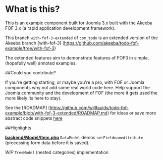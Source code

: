 What is this?
================================================================================
This is an example component built for Joomla 3.x built with the Akeeba FOF 3.x (a rapid application development framework).

This branch `with-fof-3-extended` of `com_todo` is an extended version of the Akeeba branch [with-fof-3] (https://github.com/akeeba/todo-fof-example/tree/with-fof-3)

The extended features aim to demonstrate features of FOF3 in simple, (hopefully well) annoted examples.


##Could you contribute?

If you're getting starting, or maybe you're a pro, with FOF or Joomla components why not add some real world code here. Help support the Joomla community and the development of FOF (the more it gets used the more likely its here to stay).

See the [ROADMAP] (https://github.com/willfaulds/todo-fof-example/blob/with-fof-3-extended/ROADMAP.md) for ideas or save more abstract code snippets [here](https://github.com/willfaulds/FOF3-extras) 


##Highlights

**[backend/Model/Item.php](https://github.com/willfaulds/todo-fof-example/blob/with-fof-3-extended/component/backend/Model/Item.php)**
`DataModel` demos `setFieldnameAttribute` (processing form data before it is saved).

*WIP* `TreeModel` (nested categories) implementation 
